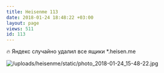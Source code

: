 ```yaml
---
title: Heisenme 113
date: 2018-01-24 18:48:22 +03:00
layout: page
views: 511
id: 113
---
```


🔥 Яндекс случайно удалил все ящики *.heisen.me



![/uploads/heisenme/static/photo_2018-01-24_15-48-22.jpg](/uploads/heisenme/static/photo_2018-01-24_15-48-22.jpg)
